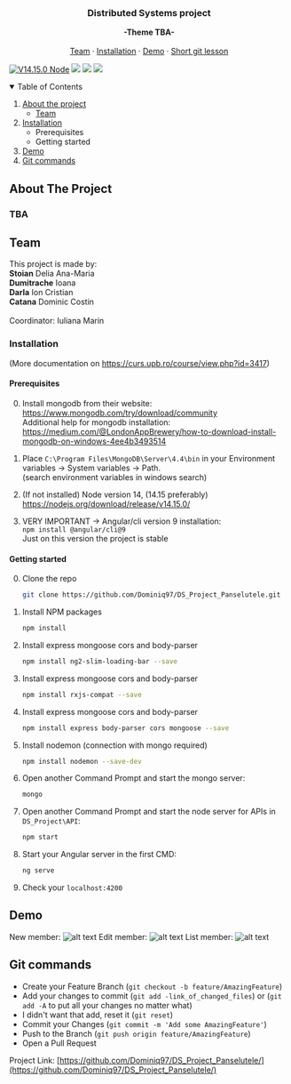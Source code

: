 
<br />
<p align="center">
  <a href="https://github.com/othneildrew/README.md">
  </a>

  <h3 align="center">Distributed Systems project</h3>

  <p align="center">
    <strong>-Theme TBA-</strong>
    <br />
    <br />
    <a href="https://github.com/Dominiq97/DS_Project_Panselutele/blob/main/README/team">Team</a>
    ·
    <a href="https://github.com/Dominiq97/DS_Project_Panselutele/blob/main/README/installation">Installation</a>
    ·
    <a href="https://github.com/Dominiq97/DS_Project_Panselutele/blob/main/README/Demo">Demo</a>
   ·
    <a href="https://github.com/Dominiq97/DS_Project_Panselutele/blob/main/README/git">Short git lesson</a>
  </p>
</p>

[![V14.15.0 Node](https://img.shields.io/badge/npm-v14.15.0-green)](https://nodejs.org/download/release/v14.15.0/)  ![](https://img.shields.io/badge/Angular-9.0.2-green) [![](https://img.shields.io/badge/mongodb-4.4.4-red)](https://www.mongodb.com/try/download/community) ![](https://img.shields.io/badge/nodemon-6.14.8-blue)
<!-- TABLE OF CONTENTS -->
<details open="open">
  <summary>Table of Contents</summary>
  <ol>
    <li>
      <a href="#about-the-project">About the project</a>
      <ul>
        <li><a href="#team">Team</a></li>
      </ul>
    </li>
    <li>
      <a href="#installation">Installation</a>
      <ul>
        <li>Prerequisites</li>
        <li>Getting started</li>
      </ul>
    </li>
    <li><a href="#demo">Demo</a></li>
    <li><a href="#git-commands">Git commands</a></li>
  </ol>
</details>



<!-- ABOUT THE PROJECT -->
## About The Project

### TBA

## Team

This project is made by:<br />
<strong>Stoian</strong> Delia Ana-Maria<br />
<strong>Dumitrache</strong> Ioana<br />
<strong>Darla</strong> Ion Cristian<br />
<strong>Catana</strong> Dominic Costin<br /><br />
Coordinator: Iuliana Marin


<!-- GETTING STARTED -->


### Installation 
(More documentation on https://curs.upb.ro/course/view.php?id=3417)
#### Prerequisites
0. Install mongodb from their website: https://www.mongodb.com/try/download/community <br />
Additional help for mongodb installation: https://medium.com/@LondonAppBrewery/how-to-download-install-mongodb-on-windows-4ee4b3493514 <br />

1. Place `C:\Program Files\MongoDB\Server\4.4\bin` in your Environment variables -> System variables -> Path. <br>
(search environment variables in windows search)<br>

2. (If not installed) Node version 14, (14.15 preferably) https://nodejs.org/download/release/v14.15.0/ <br />

3. VERY IMPORTANT -> Angular/cli version 9 installation:<br />
`npm install @angular/cli@9` <br />
Just on this version the project is stable

#### Getting started

0. Clone the repo
   ```sh
   git clone https://github.com/Dominiq97/DS_Project_Panselutele.git
   ```
1. Install NPM packages
   ```sh
   npm install
   ```
2. Install express mongoose cors and body-parser
   ```sh
   npm install ng2-slim-loading-bar --save
   ``` 
3. Install express mongoose cors and body-parser
   ```sh
   npm install rxjs-compat --save
   ``` 
4. Install express mongoose cors and body-parser
   ```sh
   npm install express body-parser cors mongoose --save
   ```   
5. Install nodemon (connection with mongo required)
   ```sh
   npm install nodemon --save-dev
   ```
6. Open another Command Prompt and start the mongo server: 
   ```sh
   mongo
   ```
7. Open another Command Prompt and start the node server for APIs in `DS_Project\API`: 
   ```sh
   npm start
   ```
8. Start your Angular server in the first CMD: 
   ```sh
   ng serve
   ```
9. Check your `localhost:4200`


## Demo
New member: 
![alt text](https://user-images.githubusercontent.com/37049614/113505251-43a3f500-9546-11eb-88f7-ef9b73a0d16d.JPG)
Edit member: 
![alt text](https://user-images.githubusercontent.com/37049614/113505246-4272c800-9546-11eb-8762-67badabf99d3.JPG)
List member: 
![alt text](https://user-images.githubusercontent.com/37049614/113505249-430b5e80-9546-11eb-8061-c309363e8297.JPG)


## Git commands

- Create your Feature Branch (`git checkout -b feature/AmazingFeature`)
- Add your changes to commit (`git add -link_of_changed_files`) or (`git add -A` to put all your changes no matter what)
- I didn't want that add, reset it (`git reset`)
- Commit your Changes (`git commit -m 'Add some AmazingFeature'`)
- Push to the Branch (`git push origin feature/AmazingFeature`)
- Open a Pull Request



Project Link: [https://github.com/Dominiq97/DS_Project_Panselutele/](https://github.com/Dominiq97/DS_Project_Panselutele/)







 
